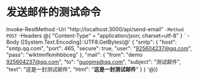 # 发送邮件的测试命令


Invoke-RestMethod -Uri "http://localhost:3000/api/send-email" `
  -Method POST `
  -Headers @{ "Content-Type" = "application/json; charset=utf-8" } `
  -Body ([System.Text.Encoding]::UTF8.GetBytes(@'
{
  "smtp": {
    "host": "smtp.qq.com",
    "port": 465,
    "secure": true,
    "user": "925604237@qq.com",
    "pass": "wiktmnfkmihbbceg"
  },
  "mail": {
    "from": "demo <925604237@qq.com>",
    "to": "guogms@qq.com",
    "subject": "测试邮件",
    "text": "这是一封测试邮件",
    "html": "<b>这是一封测试邮件</b>"
  }
}
'@))

